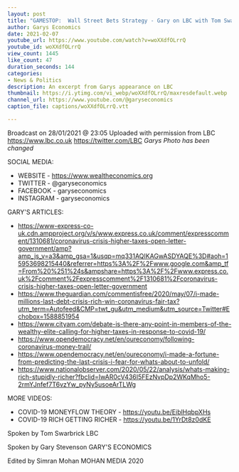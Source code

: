 ```yaml
---
layout: post
title: "GAMESTOP:  Wall Street Bets Strategy - Gary on LBC with Tom Swarbrick"
author: Garys Economics
date: 2021-02-07
youtube_url: https://www.youtube.com/watch?v=woXXdfOLrrQ
youtube_id: woXXdfOLrrQ
view_count: 1445
like_count: 47
duration_seconds: 144
categories:
- News & Politics
description: An excerpt from Garys appearance on LBC
thumbnail: https://i.ytimg.com/vi_webp/woXXdfOLrrQ/maxresdefault.webp
channel_url: https://www.youtube.com/@garyseconomics
caption_file: captions/woXXdfOLrrQ.vtt

---
```


Broadcast on 28/01/2021 @ 23:05
Uploaded with permission from LBC
https://www.lbc.co.uk
https://twitter.com/LBC
*Garys Photo has been changed*



SOCIAL MEDIA:
- WEBSITE - https://www.wealtheconomics.org
- TWITTER - @garyseconomics
- FACEBOOK - garyseconomics
- INSTAGRAM - garyseconomics


GARY'S ARTICLES:
- https://www-express-co-uk.cdn.ampproject.org/v/s/www.express.co.uk/comment/expresscomment/1310681/coronavirus-crisis-higher-taxes-open-letter-government/amp?amp_js_v=a3&amp_gsa=1&usqp=mq331AQIKAGwASDYAQE%3D#aoh=15953698215440&referrer=https%3A%2F%2Fwww.google.com&amp_tf=From%20%251%24s&ampshare=https%3A%2F%2Fwww.express.co.uk%2Fcomment%2Fexpresscomment%2F1310681%2Fcoronavirus-crisis-higher-taxes-open-letter-government
- https://www.theguardian.com/commentisfree/2020/may/07/i-made-millions-last-debt-crisis-rich-win-coronavirus-fair-tax?utm_term=Autofeed&CMP=twt_gu&utm_medium&utm_source=Twitter#Echobox=1588851954
- https://www.cityam.com/debate-is-there-any-point-in-members-of-the-wealthy-elite-calling-for-higher-taxes-in-response-to-covid-19/
- https://www.opendemocracy.net/en/oureconomy/following-coronavirus-money-trail/
- https://www.opendemocracy.net/en/oureconomy/i-made-a-fortune-from-predicting-the-last-crisis-i-fear-for-whats-about-to-unfold/
- https://www.nationalobserver.com/2020/05/22/analysis/whats-making-rich-stupidly-richer?fbclid=IwAR0cV436I5FEzNvpDp2WKqMho5-2rmYJnfef7T6vzYw_pyNy5usoeArTLWg


MORE VIDEOS:
- COVID-19 MONEYFLOW THEORY - https://youtu.be/EiblHqbpXHs
- COVID-19 RICH GETTING RICHER - https://youtu.be/1YrDt8z0dKE


Spoken by Tom Swarbrick
LBC


Spoken by Gary Stevenson
GARY'S ECONOMICS


Edited by Simran Mohan 
MOHAN MEDIA 2020
